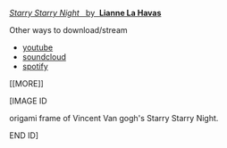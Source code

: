 [ *Starry Starry Night* &nbsp; by &nbsp;**Lianne La Havas**](https://raw.githubusercontent.com/muugumuugu/muSe/minifiedmusiccorpora/forMP3player/honeysuckle/Starry%20Starry%20Night%20_%20Lianne%20La%20Havas%20(Don%20McLean)%20%7BDon%20McLean%7D.mp3)

Other ways to download/stream

* [youtube](https://www.youtube.com/watch?v=vp5qJlr4go0)
* [soundcloud](https://soundcloud.com/liannelahavas/starry-starry-night-1)
* [spotify](https://open.spotify.com/track/6HwFsywW6lLyFwpRN7gU18?si=32463315d85645bb)

[[MORE]]

\[IMAGE ID

origami frame of Vincent Van gogh's Starry Starry Night.

END ID\]